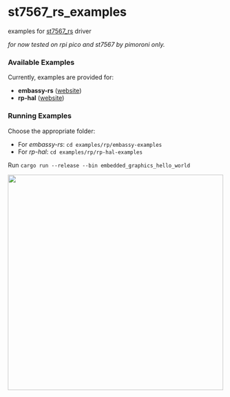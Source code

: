 # st7567_rs_examples 

examples for [st7567_rs](https://github.com/tracyspacy/st7567_rs) driver

_for now tested on rpi pico and st7567 by pimoroni only._

### Available Examples
Currently, examples are provided for:
- **embassy-rs** ([website](https://embassy.dev/))
- **rp-hal** ([website](https://github.com/rp-rs/rp-hal))

### Running Examples
Choose the appropriate folder:
- For *embassy-rs*: `cd examples/rp/embassy-examples`
- For *rp-hal*: `cd examples/rp/rp-hal-examples`

Run `cargo run --release --bin embedded_graphics_hello_world`

<img src="https://github.com/tracyspacy/st7567_rs/assets/42025315/c0d928af-4291-45bd-9cd1-d433d7f20f4f" width="500">
